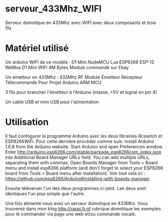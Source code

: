 # serveur_433Mhz_WIFI
Serveur domotique en 433Mhz avec WIFI avec deux composants et trois fils

 # Matériel utilisé
 Un arduino WIFI de ce modèle :
 D1 Mini NodeMCU Lua ESP8266 ESP-12 WeMos D1 Mini WIFI 4M Bytes Module
 commandé sur Ebay
 
 Un emetteur en 433Mhz : 433Mhz RF Module Émetteur Récepteur Télécommande Pour Projet Arduino ARM MCU
 
 3 fils pour brancher l'émetteur à l'Arduino (masse, +5V et signal en pin 4)
 
 Un cable USB et mini USB pour l'alimentation
 
 # Utilisation
 Il faut confogurer le programme Arduino avec les deux librairies Rcswitch et ESP8266WiFi. Pour cette dernière procéder comme suis:
  Install Arduino 1.6.8 from the Arduino website.
  Start Arduino and open Preferences window.
  Enter http://arduino.esp8266.com/stable/package_esp8266com_index.json into Additional Board Manager URLs field. You can add multiple     URLs, separating them with commas.
  Open Boards Manager from Tools > Board menu and install esp8266 platform (and don't forget to select your ESP8266 board from Tools > Board menu after installation).
  Voir tout cela ici : https://github.com/esp8266/Arduino#installing-with-boards-manager
  
  Ensuite téléverser l'un des deux programmes ci-joint. Les deux sont identiques l'un plus simple que l'autre.
  
  Une fois alimenté vous avez un serveur domotique en 433Mhz. Vous trouverez dans mon blog http://raspi.fr.nf rubrique domotique les exemples pour le commander via page une web et/ou commande vocale.
